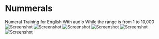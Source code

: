 # Nummerals
Numeral Training for English
With audio
While the range is from 1 to 10,000
![Screenshot](screenshot_0.jpg)
![Screenshot](screenshot_1.jpg)
![Screenshot](screenshot_2.jpg)
![Screenshot](screenshot_3.jpg)
![Screenshot](screenshot_4.jpg)
![Screenshot](screenshot_5.jpg)
